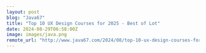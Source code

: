 ```yaml
---
layout: post
blog: "Java67"
title: "Top 10 UX Design Courses for 2025 - Best of Lot"
date: 2024-08-29T06:58:00Z
image: images/java.png
remote_url: "http://www.java67.com/2024/08/top-10-ux-design-courses-for-2025-best.html"
---
```

